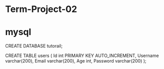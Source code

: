 # Term-Project-02

# mysql

CREATE DATABASE tutorail;

CREATE TABLE users (
Id int PRIMARY KEY AUTO_INCREMENT,
Username varchar(200),
Email varchar(200),
Age int,
Password varchar(200)
);
